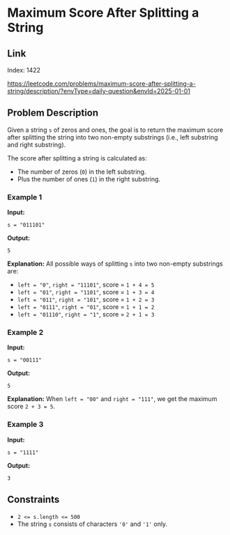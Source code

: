 # Maximum Score After Splitting a String

## Link
Index: 1422

https://leetcode.com/problems/maximum-score-after-splitting-a-string/description/?envType=daily-question&envId=2025-01-01

## Problem Description
Given a string `s` of zeros and ones, the goal is to return the maximum score after splitting the string into two non-empty substrings (i.e., left substring and right substring).

The score after splitting a string is calculated as:
- The number of zeros (`0`) in the left substring.
- Plus the number of ones (`1`) in the right substring.

### Example 1

**Input:**
```
s = "011101"
```

**Output:**
```
5
```

**Explanation:**
All possible ways of splitting `s` into two non-empty substrings are:
- `left = "0"`, `right = "11101"`, score = `1 + 4 = 5`
- `left = "01"`, `right = "1101"`, score = `1 + 3 = 4`
- `left = "011"`, `right = "101"`, score = `1 + 2 = 3`
- `left = "0111"`, `right = "01"`, score = `1 + 1 = 2`
- `left = "01110"`, `right = "1"`, score = `2 + 1 = 3`

### Example 2

**Input:**
```
s = "00111"
```

**Output:**
```
5
```

**Explanation:**
When `left = "00"` and `right = "111"`, we get the maximum score `2 + 3 = 5`.

### Example 3

**Input:**
```
s = "1111"
```

**Output:**
```
3
```

## Constraints

- `2 <= s.length <= 500`
- The string `s` consists of characters `'0'` and `'1'` only.